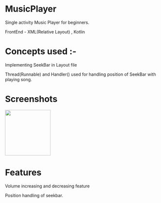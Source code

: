 # MusicPlayer


Single activity Music Player for beginners.

FrontEnd - XML(Relative Layout) , Kotlin 

# Concepts used :-

Implementing SeekBar in Layout file

Thread(Runnable) and Handler() used for handling position of SeekBar with playing song.

# Screenshots

<img src = "https://user-images.githubusercontent.com/88492068/132576256-73d3efe6-d34b-4b51-a6c9-ce055b361136.jpeg" width = "150">

# Features

Volume increasing and decreasing feature

Position handling of seekbar.






